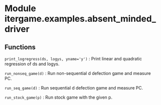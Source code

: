 Module itergame.examples.absent_minded_driver
=============================================

Functions
---------

    
`print_logregress(ds, logys, yname='y')`
:   Print linear and quadratic regression of ds and logys.

    
`run_nonseq_game(d)`
:   Run non-sequential d defection game and measure PC.

    
`run_seq_game(d)`
:   Run sequential d defection game and measure PC.

    
`run_stock_game(p)`
:   Run stock game with the given p.